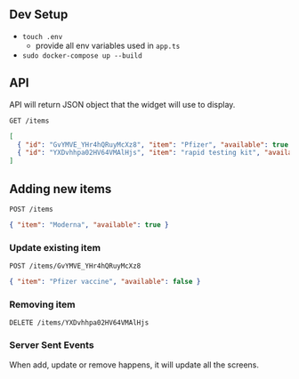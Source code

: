 ## Dev Setup
* `touch .env` 
  * provide all env variables used in `app.ts`
* `sudo docker-compose up --build`



## API
API will return JSON object that the widget will use to display.

`GET /items`
```json
[
  { "id": "GvYMVE_YHr4hQRuyMcXz8", "item": "Pfizer", "available": true },
  { "id": "YXDvhhpa02HV64VMAlHjs", "item": "rapid testing kit", "available": true }
]
```

## Adding new items
`POST /items`

```json
{ "item": "Moderna", "available": true }
```

### Update existing item
`POST /items/GvYMVE_YHr4hQRuyMcXz8`
```json
{ "item": "Pfizer vaccine", "available": false }
```

### Removing item
`DELETE /items/YXDvhhpa02HV64VMAlHjs`


### Server Sent Events
When add, update or remove happens, it will update all the screens.

